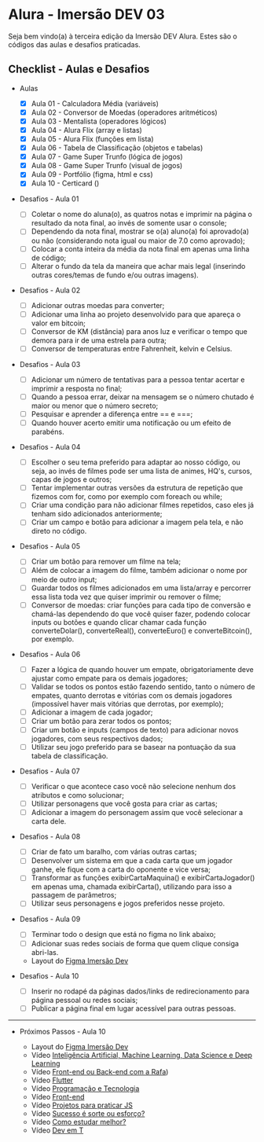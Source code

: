 # Alura - Imersão DEV 03

Seja bem vindo(a) à terceira edição da Imersão DEV Alura. Estes são o códigos das aulas e desafios praticadas.

## Checklist - Aulas e Desafios

-   Aulas

    -   [x] Aula 01 - Calculadora Média (variáveis)
    -   [x] Aula 02 - Conversor de Moedas (operadores aritméticos)
    -   [x] Aula 03 - Mentalista (operadores lógicos)
    -   [x] Aula 04 - Alura Flix (array e listas)
    -   [x] Aula 05 - Alura Flix (funções em lista)
    -   [x] Aula 06 - Tabela de Classificação (objetos e tabelas)
    -   [x] Aula 07 - Game Super Trunfo (lógica de jogos)
    -   [x] Aula 08 - Game Super Trunfo (visual de jogos)
    -   [x] Aula 09 - Portfólio (figma, html e css)
    -   [x] Aula 10 - Certicard ()

-   Desafios - Aula 01

    -   [ ] Coletar o nome do aluna(o), as quatros notas e imprimir na página o resultado da nota final, ao invés de somente usar o console;
    -   [ ] Dependendo da nota final, mostrar se o(a) aluno(a) foi aprovado(a) ou não (considerando nota igual ou maior de 7.0 como aprovado);
    -   [ ] Colocar a conta inteira da média da nota final em apenas uma linha de código;
    -   [ ] Alterar o fundo da tela da maneira que achar mais legal (inserindo outras cores/temas de fundo e/ou outras imagens).

-   Desafios - Aula 02

    -   [ ] Adicionar outras moedas para converter;
    -   [ ] Adicionar uma linha ao projeto desenvolvido para que apareça o valor em bitcoin;
    -   [ ] Conversor de KM (distância) para anos luz e verificar o tempo que demora para ir de uma estrela para outra;
    -   [ ] Conversor de temperaturas entre Fahrenheit, kelvin e Celsius.

-   Desafios - Aula 03

    -   [ ] Adicionar um número de tentativas para a pessoa tentar acertar e imprimir a resposta no final;
    -   [ ] Quando a pessoa errar, deixar na mensagem se o número chutado é maior ou menor que o número secreto;
    -   [ ] Pesquisar e aprender a diferença entre == e ===;
    -   [ ] Quando houver acerto emitir uma notificação ou um efeito de parabéns.

-   Desafios - Aula 04

    -   [ ] Escolher o seu tema preferido para adaptar ao nosso código, ou seja, ao invés de filmes pode ser uma lista de animes, HQ's, cursos, capas de jogos e outros;
    -   [ ] Tentar implementar outras versões da estrutura de repetição que fizemos com for, como por exemplo com foreach ou while;
    -   [ ] Criar uma condição para não adicionar filmes repetidos, caso eles já tenham sido adicionados anteriormente;
    -   [ ] Criar um campo e botão para adicionar a imagem pela tela, e não direto no código.

-   Desafios - Aula 05

    -   [ ] Criar um botão para remover um filme na tela;
    -   [ ] Além de colocar a imagem do filme, também adicionar o nome por meio de outro input;
    -   [ ] Guardar todos os filmes adicionados em uma lista/array e percorrer essa lista toda vez que quiser imprimir ou remover o filme;
    -   [ ] Conversor de moedas: criar funções para cada tipo de conversão e chamá-las dependendo do que você quiser fazer, podendo colocar inputs ou botões e quando clicar chamar cada função converteDolar(), converteReal(), converteEuro() e converteBitcoin(), por exemplo.

-   Desafios - Aula 06

    -   [ ] Fazer a lógica de quando houver um empate, obrigatoriamente deve ajustar como empate para os demais jogadores;
    -   [ ] Validar se todos os pontos estão fazendo sentido, tanto o número de empates, quanto derrotas e vitórias com os demais jogadores (impossível haver mais vitórias que derrotas, por exemplo);
    -   [ ] Adicionar a imagem de cada jogador;
    -   [ ] Criar um botão para zerar todos os pontos;
    -   [ ] Criar um botão e inputs (campos de texto) para adicionar novos jogadores, com seus respectivos dados;
    -   [ ] Utilizar seu jogo preferido para se basear na pontuação da sua tabela de classificação.

-   Desafios - Aula 07

    -   [ ] Verificar o que acontece caso você não selecione nenhum dos atributos e como solucionar;
    -   [ ] Utilizar personagens que você gosta para criar as cartas;
    -   [ ] Adicionar a imagem do personagem assim que você selecionar a carta dele.

-   Desafios - Aula 08

    -   [ ] Criar de fato um baralho, com várias outras cartas;
    -   [ ] Desenvolver um sistema em que a cada carta que um jogador ganhe, ele fique com a carta do oponente e vice versa;
    -   [ ] Transformar as funções exibirCartaMaquina() e exibirCartaJogador() em apenas uma, chamada exibirCarta(), utilizando para isso a passagem de parâmetros;
    -   [ ] Utilizar seus personagens e jogos preferidos nesse projeto.

-   Desafios - Aula 09

    -   [ ] Terminar todo o design que está no figma no link abaixo;
    -   [ ] Adicionar suas redes sociais de forma que quem clique consiga abri-las.
    -   Layout do [Figma Imersão Dev](https://www.figma.com/file/1flmz2iauuNs8JsY6eaBHI/Imers%C3%A3o-Dev---Aula-9?node-id=0%3A1)
 
-   Desafios - Aula 10

    -   [ ] Inserir no rodapé da páginas dados/links de redirecionamento para página pessoal ou redes sociais;
    -   [ ] Publicar a página final em lugar acessível para outras pessoas.

* * *

-   Próximos Passos - Aula 10

    -   Layout do [Figma Imersão Dev](https://www.figma.com/file/I4p9ndfOKgjDKalFwd5ASr/Imers%C3%A3o-Dev---Aula-10?node-id=0%3A1)
    -   Vídeo [Inteligência Artificial, Machine Learning, Data Science e Deep Learning](https://www.youtube.com/playlist?list=PLMdYygf53DP7YZiFUtGTWJJlvynRyrna-)
    -   Vídeo [Front-end ou Back-end com a Rafa](https://www.youtube.com/playlist?list=PLhkO7OMKgT_oXQtrM2JjR-AzH0-v4kRzn))
    -   Vídeo [Flutter](https://www.youtube.com/watch?v=J4BVaXkwmM8)
    -   Vídeo [Programação e Tecnologia](https://www.youtube.com/playlist?list=PLhkO7OMKgT_qEXMteR9O0M3DyKq1OvC_h)
    -   Vídeo [Front-end](https://www.youtube.com/playlist?list=PLhkO7OMKgT_p3VoB47VHdLGpYTzxYTv8R)
    -   Vídeo [Projetos para praticar JS](https://www.youtube.com/playlist?list=PLTcmLKdIkOWntJJVhd0etFmdN8bWXJif9)
    -   Vídeo [Sucesso é sorte ou esforço?](https://www.youtube.com/playlist?list=PL-kOa62ayb1yb4WMWID2t9ohnGjXLr8Jy)
    -   Vídeo [Como estudar melhor?](https://www.youtube.com/playlist?list=PL-kOa62ayb1wQPeBChJ6KBILRLL2AHoZU)
    -   Vídeo [Dev em T](<[xxxxxxx](https://www.alura.com.br/dev-em-t)>)

